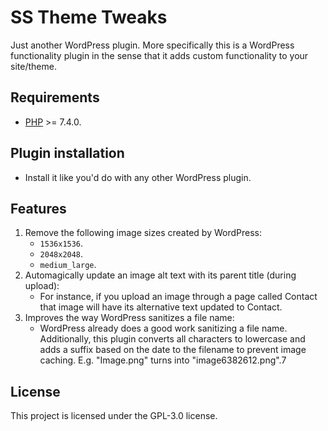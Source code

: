 # SS Theme Tweaks

Just another WordPress plugin. More specifically this is a WordPress functionality plugin in the sense that it adds
custom functionality to your site/theme.

## Requirements

* [PHP](https://secure.php.net/manual/en/install.php) >= 7.4.0.

## Plugin installation

* Install it like you'd do with any other WordPress plugin.

## Features

1. Remove the following image sizes created by WordPress:
    * `1536x1536`.
    * `2048x2048`.
    * `medium_large`.
2. Automagically update an image alt text with its parent title (during upload):
    * For instance, if you upload an image through a page called Contact that image will have its alternative text updated to Contact.
3. Improves the way WordPress sanitizes a file name:
   * WordPress already does a good work sanitizing a file name. Additionally, this plugin converts all characters to lowercase and adds a suffix based on the date to the filename to prevent image caching. E.g. "Image.png" turns into "image6382612.png".7

## License

This project is licensed under the GPL-3.0 license.